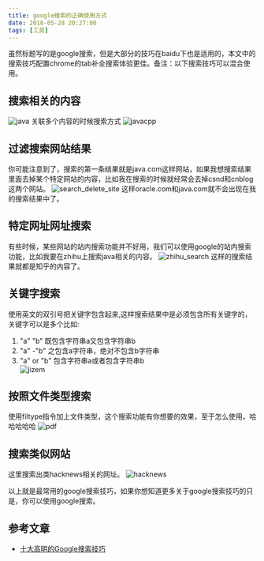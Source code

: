 ```yaml
---
title: google搜索的正确使用方式
date: 2018-05-28 20:27:00
tags: [工具]
---
```

虽然标题写的是google搜索，但是大部分的技巧在baidu下也是适用的，本文中的搜索技巧配置chrome的tab补全搜索体验更佳。备注：以下搜索技巧可以混合使用。

## 搜索相关的内容
![java](/20180528/java.png)
关联多个内容的时候搜索方式
![javacpp](/20180528/javacpp.png)
## 过滤搜索网站结果
你可能注意到了，搜索的第一条结果就是java.com这样网站，如果我想搜索结果里面去掉某个特定网站的内容，比如我在搜索的时候就经常会去掉csnd和cnblog这两个网站。
![search_delete_site](/20180528/search_delete_site.png)
这样oracle.com和java.com就不会出现在我的搜索结果中了。
## 特定网址网址搜索
有些时候，某些网站的站内搜索功能并不好用，我们可以使用google的站内搜索功能，比如我要在zhihu上搜索java相关的内容。
![zhihu_search](/20180528/zhihu_search.png)
这样的搜索结果就都是知乎的内容了。
## 关键字搜索
使用英文的双引号把关键字包含起来,这样搜索结果中是必须包含所有关键字的，关键字可以是多个比如: <br>
1. "a" "b" 既包含字符串a又包含字符串b <br>
2. "a" -"b" 之包含a字符串，绝对不包含b字符串 <br>
3. "a" or "b" 包含字符串a或者包含字符串b <br>
![jizem](/20180528/jizem.png)
## 按照文件类型搜索
使用filtype指令加上文件类型，这个搜索功能有你想要的效果，至于怎么使用，哈哈哈哈哈
![pdf](/20180528/pdf.png)
## 搜索类似网站
这里搜索出类hacknews相关的网址。
![hacknews](/20180528/hacknews.png)

以上就是最常用的google搜索技巧，如果你想知道更多关于google搜索技巧的只是，你可以使用google搜索。


## 参考文章
* [十大高明的Google搜索技巧](http://www.williamlong.info/archives/728.html)

